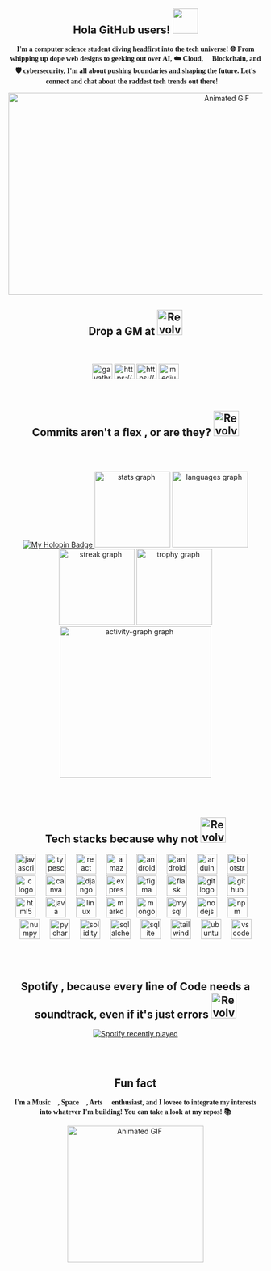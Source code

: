 <h2 align="center">Hola GitHub users! <img src="https://user-images.githubusercontent.com/74038190/226127913-88de86d3-8437-45b9-a3b6-e746b47f655a.gif" width="50" height="50" /></h2>

<p align="center" style="font-family: 'Audiowide', cursive;">
  <strong>I'm a computer science student diving headfirst into the tech universe! 🌐 From whipping up dope web designs to geeking out over AI, ☁️ Cloud, 🔗 Blockchain, and 🛡️ cybersecurity, I'm all about pushing boundaries and shaping the future. Let's connect and chat about the raddest tech trends out there! 🚀</strong>
</p>
<p align="center">
  <img src="https://i.pinimg.com/originals/cf/2c/a4/cf2ca4f35eff08e2d8724e2e4b5cdf42.gif" alt="Animated GIF" width="850" height="400"">
</p>
<h2 align="center"> Drop a GM at  <img src="https://github-production-user-asset-6210df.s3.amazonaws.com/74038190/238201075-34376b0e-4ae2-4278-9d3d-82e8016a87d6.gif?X-Amz-Algorithm=AWS4-HMAC-SHA256&X-Amz-Credential=AKIAVCODYLSA53PQK4ZA%2F20240613%2Fus-east-1%2Fs3%2Faws4_request&X-Amz-Date=20240613T163046Z&X-Amz-Expires=300&X-Amz-Signature=5dfba0a113c35873b2efc4be1a68db5e2e2812761246fc604893a80380a94ec6&X-Amz-SignedHeaders=host&actor_id=132088009&key_id=0&repo_id=588181932" alt="Revolving Hearts" width="50" height="50" /> </h2>
<br></br>
<div align="center">
<!--Drop a hey at-->
<a href="https://twitter.com/gayathrip164882" target="blank"><img align="center" src="https://raw.githubusercontent.com/rahuldkjain/github-profile-readme-generator/master/src/images/icons/Social/twitter.svg" alt="gayathrip164882" height="30" width="40" /></a>
<a href="https://linkedin.com/in/https://www.linkedin.com/in/gayathri-pch/" target="blank"><img align="center" src="https://raw.githubusercontent.com/rahuldkjain/github-profile-readme-generator/master/src/images/icons/Social/linked-in-alt.svg" alt="https://www.linkedin.com/in/gayathri-pch/" height="30" width="40" /></a>
<a href="https://www.youtube.com/c/https://www.youtube.com/channel/ucvr3b5tqbv4vsymnxo-gagq" target="blank"><img align="center" src="https://raw.githubusercontent.com/rahuldkjain/github-profile-readme-generator/master/src/images/icons/Social/youtube.svg" alt="https://www.youtube.com/channel/ucvr3b5tqbv4vsymnxo-gagq" height="30" width="40" /></a>
<a href="https://medium.com/@p.gayathri.ch" target="_blank"><img align="center" src="https://raw.githubusercontent.com/maurodesouza/profile-readme-generator/master/src/assets/icons/social/medium/default.svg" width="40" height="30" alt="medium logo"  />
  </a>
</div>
<br></br>
<h2 align="center"> Commits aren't a flex , or are they?  <img src="https://github-production-user-asset-6210df.s3.amazonaws.com/74038190/238201079-e379a33a-b428-4385-b44f-3da16e7bac9f.gif?X-Amz-Algorithm=AWS4-HMAC-SHA256&X-Amz-Credential=AKIAVCODYLSA53PQK4ZA%2F20240613%2Fus-east-1%2Fs3%2Faws4_request&X-Amz-Date=20240613T162717Z&X-Amz-Expires=300&X-Amz-Signature=2e88a1877abc283ba2de2c06a84413c29e765694a74274171f6906ab4de9c10b&X-Amz-SignedHeaders=host&actor_id=132088009&key_id=0&repo_id=588181932" alt="Revolving Hearts" width="50" height="50" /></h2>

<br></br>
<div align="center">
<a href="https://holopin.io/@gayathripch">
    <img src="https://holopin.me/gayathripch" alt="My Holopin Badge" />
</a>
  <img src="https://github-readme-stats.vercel.app/api?username=GayathriPCh&hide_title=false&hide_rank=false&show_icons=true&include_all_commits=true&count_private=true&disable_animations=false&theme=dracula&locale=en&hide_border=false&order=1" height="150" alt="stats graph"  />
  <img src="https://github-readme-stats.vercel.app/api/top-langs?username=GayathriPCh&locale=en&hide_title=false&layout=compact&card_width=320&langs_count=5&theme=dracula&hide_border=false&order=2" height="150" alt="languages graph"  />
  <img src="https://streak-stats.demolab.com?user=GayathriPCh&locale=en&mode=daily&theme=dracula&hide_border=false&border_radius=5&order=3" height="150" alt="streak graph"  />
  <img src="https://github-profile-trophy.vercel.app?username=GayathriPCh&theme=dracula&column=-1&row=1&margin-w=8&margin-h=8&no-bg=false&no-frame=false&order=4" height="150" alt="trophy graph"  />
  <img src="https://github-readme-activity-graph.vercel.app/graph?username=GayathriPCh&radius=16&theme=react&area=true&order=5" height="300" alt="activity-graph graph"  />
</div>

<br></br>

<h2 align="center">Tech stacks because why not  <img src="https://github-production-user-asset-6210df.s3.amazonaws.com/74038190/238200844-87b72768-3740-4648-b118-c3164ff654cd.gif?X-Amz-Algorithm=AWS4-HMAC-SHA256&X-Amz-Credential=AKIAVCODYLSA53PQK4ZA%2F20240613%2Fus-east-1%2Fs3%2Faws4_request&X-Amz-Date=20240613T162831Z&X-Amz-Expires=300&X-Amz-Signature=e43d6af0cf5c36c6e616d2a0704b5c48303e104b521af5dbcd0bc1001f64163b&X-Amz-SignedHeaders=host&actor_id=132088009&key_id=0&repo_id=588181932" alt="Revolving Hearts" width="50" height="50" /></h2>

<div align="center">
  <img src="https://cdn.jsdelivr.net/gh/devicons/devicon/icons/javascript/javascript-original.svg" height="40" alt="javascript logo"  />
  <img width="12" />
  <img src="https://cdn.jsdelivr.net/gh/devicons/devicon/icons/typescript/typescript-original.svg" height="40" alt="typescript logo"  />
  <img width="12" />
  <img src="https://cdn.jsdelivr.net/gh/devicons/devicon/icons/react/react-original.svg" height="40" alt="react logo"  />
  <img width="12" />
  <img src="https://cdn.jsdelivr.net/gh/devicons/devicon/icons/amazonwebservices/amazonwebservices-original-wordmark.svg" height="40" alt="amazonwebservices logo"  />
  <img width="12" />
  <img src="https://cdn.jsdelivr.net/gh/devicons/devicon/icons/android/android-original.svg" height="40" alt="android logo"  />
  <img width="12" />
  <img src="https://cdn.jsdelivr.net/gh/devicons/devicon/icons/androidstudio/androidstudio-original.svg" height="40" alt="androidstudio logo"  />
  <img width="12" />
  <img src="https://cdn.jsdelivr.net/gh/devicons/devicon/icons/arduino/arduino-original.svg" height="40" alt="arduino logo"  />
  <img width="12" />
  <img src="https://cdn.jsdelivr.net/gh/devicons/devicon/icons/bootstrap/bootstrap-original.svg" height="40" alt="bootstrap logo"  />
  <img width="12" />
  <img src="https://cdn.jsdelivr.net/gh/devicons/devicon/icons/c/c-original.svg" height="40" alt="c logo"  />
  <img width="12" />
  <img src="https://cdn.jsdelivr.net/gh/devicons/devicon/icons/canva/canva-original.svg" height="40" alt="canva logo"  />
  <img width="12" />
  <img src="https://cdn.jsdelivr.net/gh/devicons/devicon/icons/django/django-plain.svg" height="40" alt="django logo"  />
  <img width="12" />
  <img src="https://cdn.jsdelivr.net/gh/devicons/devicon/icons/express/express-original.svg" height="40" alt="express logo"  />
  <img width="12" />
  <img src="https://cdn.jsdelivr.net/gh/devicons/devicon/icons/figma/figma-original.svg" height="40" alt="figma logo"  />
  <img width="12" />
  <img src="https://cdn.jsdelivr.net/gh/devicons/devicon/icons/flask/flask-original.svg" height="40" alt="flask logo"  />
  <img width="12" />
  <img src="https://cdn.jsdelivr.net/gh/devicons/devicon/icons/git/git-original.svg" height="40" alt="git logo"  />
  <img width="12" />
  <img src="https://cdn.jsdelivr.net/gh/devicons/devicon/icons/github/github-original.svg" height="40" alt="github logo"  />
  <img width="12" />
  <img src="https://cdn.jsdelivr.net/gh/devicons/devicon/icons/html5/html5-original.svg" height="40" alt="html5 logo"  />
  <img width="12" />
  <img src="https://cdn.jsdelivr.net/gh/devicons/devicon/icons/java/java-original.svg" height="40" alt="java logo"  />
  <img width="12" />
  <img src="https://cdn.jsdelivr.net/gh/devicons/devicon/icons/linux/linux-original.svg" height="40" alt="linux logo"  />
  <img width="12" />
  <img src="https://cdn.jsdelivr.net/gh/devicons/devicon/icons/markdown/markdown-original.svg" height="40" alt="markdown logo"  />
  <img width="12" />
  <img src="https://cdn.jsdelivr.net/gh/devicons/devicon/icons/mongodb/mongodb-original.svg" height="40" alt="mongodb logo"  />
  <img width="12" />
  <img src="https://cdn.jsdelivr.net/gh/devicons/devicon/icons/mysql/mysql-original.svg" height="40" alt="mysql logo"  />
  <img width="12" />
  <img src="https://cdn.jsdelivr.net/gh/devicons/devicon/icons/nodejs/nodejs-original.svg" height="40" alt="nodejs logo"  />
  <img width="12" />
  <img src="https://cdn.jsdelivr.net/gh/devicons/devicon/icons/npm/npm-original-wordmark.svg" height="40" alt="npm logo"  />
  <img width="12" />
  <img src="https://cdn.jsdelivr.net/gh/devicons/devicon/icons/numpy/numpy-original.svg" height="40" alt="numpy logo"  />
  <img width="12" />
  <img src="https://cdn.jsdelivr.net/gh/devicons/devicon/icons/pycharm/pycharm-original.svg" height="40" alt="pycharm logo"  />
  <img width="12" />
  <img src="https://cdn.jsdelivr.net/gh/devicons/devicon/icons/solidity/solidity-original.svg" height="40" alt="solidity logo"  />
  <img width="12" />
  <img src="https://cdn.jsdelivr.net/gh/devicons/devicon/icons/sqlalchemy/sqlalchemy-original.svg" height="40" alt="sqlalchemy logo"  />
  <img width="12" />
  <img src="https://cdn.jsdelivr.net/gh/devicons/devicon/icons/sqlite/sqlite-original.svg" height="40" alt="sqlite logo"  />
  <img width="12" />
  <img src="https://cdn.jsdelivr.net/gh/devicons/devicon/icons/tailwindcss/tailwindcss-original-wordmark.svg" height="40" alt="tailwindcss logo"  />
  <img width="12" />
  <img src="https://cdn.jsdelivr.net/gh/devicons/devicon/icons/ubuntu/ubuntu-plain.svg" height="40" alt="ubuntu logo"  />
  <img width="12" />
  <img src="https://cdn.jsdelivr.net/gh/devicons/devicon/icons/vscode/vscode-original.svg" height="40" alt="vscode logo"  />
</div>

<br></br>

<h2 align="center">Spotify , because every line of Code needs a soundtrack, even if it's just errors <img src="https://github-production-user-asset-6210df.s3.amazonaws.com/74038190/238200838-76036311-c8ea-4247-8bf8-a7077623036c.gif?X-Amz-Algorithm=AWS4-HMAC-SHA256&X-Amz-Credential=AKIAVCODYLSA53PQK4ZA%2F20240613%2Fus-east-1%2Fs3%2Faws4_request&X-Amz-Date=20240613T162939Z&X-Amz-Expires=300&X-Amz-Signature=705d71794d5424edfc9623636d14f2ed38e3b5eb4438fcc212ea97035b8485fe&X-Amz-SignedHeaders=host&actor_id=132088009&key_id=0&repo_id=588181932" alt="Revolving Hearts" width="50" height="50" /></h2>

<div align="center">
  <a href="https://open.spotify.com/user/31sa6ornfjjibclkea5dmib7lwhq">
    <img src="https://spotify-recently-played-readme.vercel.app/api?user=31sa6ornfjjibclkea5dmib7lwhq&count=5" alt="Spotify recently played"  />
  </a>
</div>

<br></br>
<h2 align="center">Fun fact </h2>
<p align="center" style="font-family: 'Audiowide', cursive;">
  <strong>I'm a Music 🎵, Space 🚀, Arts 🎨 enthusiast, and I loveee to integrate my interests into whatever I'm building! You can take a look at my repos! 📚</strong></p>
<p align="center">
  <img src="https://66.media.tumblr.com/0699f4abac93fe1171519d0f61b60a0e/tumblr_mjok0p1gm81rfjowdo1_500.gif" alt="Animated GIF" width="270" height="270"">
</p>
